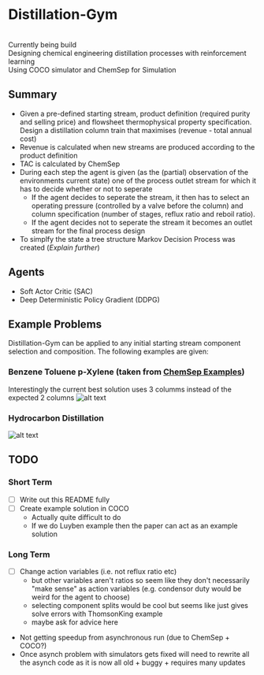 # Distillation-Gym
<br>
Currently being build
<br>
Designing chemical engineering distillation processes with reinforcement learning
<br>
Using COCO simulator and ChemSep for Simulation
<br>

## Summary
 - Given a pre-defined starting stream, product definition (required purity and selling price) and flowsheet thermophysical property specification. Design a distillation column train that maximises (revenue - total annual cost)
 - Revenue is calculated when new streams are produced according to the product definition
 - TAC is calculated by ChemSep
 - During each step the agent is given (as the (partial) observation of the environments current state) one of the process outlet stream for which it has to decide whether or not to seperate
    - If the agent decides to seperate the stream, it then has to select an operating pressure (controlled by a valve before the column) and column specification (number of stages, reflux ratio and reboil ratio). 
    - If the agent decides not to seperate the stream it becomes an outlet stream for the final process design
 - To simplfy the state a tree structure Markov Decision Process was created (*Explain further*)
 
 ## Agents
  - Soft Actor Critic (SAC)
  - Deep Deterministic Policy Gradient (DDPG)
 
## Example Problems
Distillation-Gym can be applied to any initial starting stream component selection and composition. The following examples are given:
### Benzene Toluene p-Xylene (taken from [ChemSep Examples](http://www.chemsep.org/downloads/index.html))
Interestingly the current best solution uses 3 columms instead of the expected 2 columns 
 ![alt text](https://github.com/lollcat/DistillationTrain-Gym/blob/Feature-double_done/SAC/BFDs/CONFIG%203/Attempt%202%20(best)/SAC_CONFIG_3___1598820337.9998825score_2.43.png "Benzene Toluene p-Xylene Final Design")
 ### Hydrocarbon Distillation
 ![alt text](https://github.com/lollcat/DistillationTrain-Gym/blob/Feature-double_done/SAC/BFDs/CONFIG%200/best/SAC_CONFIG_0___1599080706.16091score_2.7.png "Hydrocarbon distillation")
 
 
## TODO
### Short Term
  - [ ] Write out this README fully
  - [ ] Create example solution in COCO
    - Actually quite difficult to do
    - If we do Luyben example then the paper can act as an example solution


### Long Term
  - [ ] Change action variables (i.e. not reflux ratio etc)
    - but other variables aren't ratios so seem like they don't necessarily "make sense" as action variables (e.g. condensor duty would be weird for the agent to choose)
    - selecting component splits would be cool but seems like just gives solve errors with ThomsonKing example
    - maybe ask for advice here
  - Not getting speedup from asynchronous run (due to ChemSep + COCO?) 
  - Once asynch problem with simulators gets fixed will need to rewrite all the asynch code as it is now all old + buggy + requires many updates
 
 
